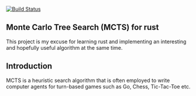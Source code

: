 
[![Build Status](https://travis-ci.org/jbornschein/rust-mcts.svg)](https://travis-ci.org/jbornschein/rust-mcts)

Monte Carlo Tree Search (MCTS) for rust 
---------------------------------------

This project is my excuse for learning rust and implementing an interesting 
and hopefully useful algorithm at the same time.

Introduction 
------------

MCTS is a heuristic search algorithm that is often employed to write 
computer agents for turn-based games such as Go, Chess, Tic-Tac-Toe etc.

